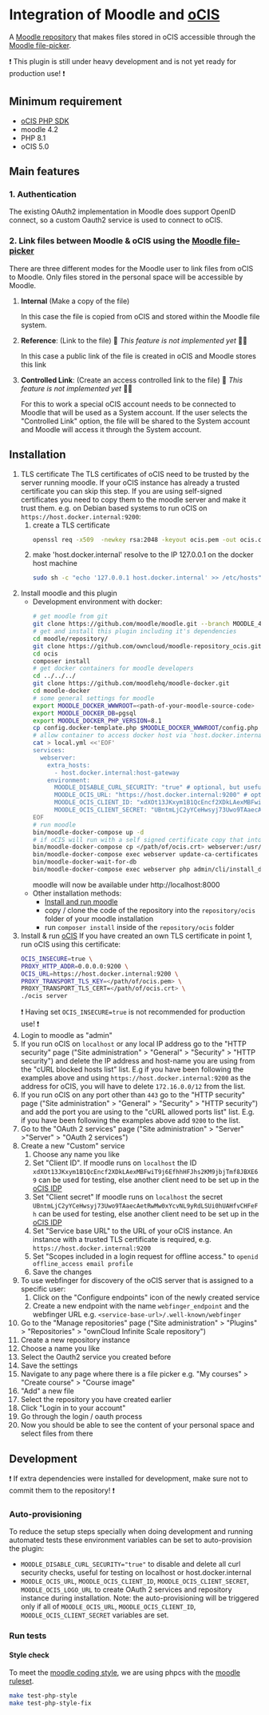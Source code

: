 # Integration of Moodle and [oCIS](https://doc.owncloud.com/ocis/next/)

A [Moodle repository](https://docs.moodle.org/402/en/Repositories) that makes files stored in oCIS accessible through the [Moodle file-picker](https://docs.moodle.org/402/en/File_picker).

:exclamation: This plugin is still under heavy development and is not yet ready for production use! :exclamation:

## Minimum requirement
- [oCIS PHP SDK](https://github.com/owncloud/ocis-php-sdk/)
- moodle 4.2
- PHP 8.1
- oCIS 5.0

## Main features

### 1. Authentication
The existing OAuth2 implementation in Moodle does support OpenID connect, so a custom Oauth2 service is used to connect to oCIS.

### 2. Link files between Moodle & oCIS using the [Moodle file-picker](https://docs.moodle.org/402/en/File_picker)

There are three different modes for the Moodle user to link files from oCIS to Moodle. Only files stored in the personal space will be accessible by Moodle.

1. **Internal** (Make a copy of the file)

   In this case the file is copied from oCIS and stored within the Moodle file system.
3. **Reference**: (Link to the file) :construction: *This feature is not implemented yet* :woman_technologist:

   In this case a public link of the file is created in oCIS and Moodle stores this link
5. **Controlled Link**: (Create an access controlled link to the file) :construction: *This feature is not implemented yet* :man_technologist:


   For this to work a special oCIS account needs to be connected to Moodle that will be used as a System account. If the user selects the "Controlled Link" option, the file will be shared to the System account and Moodle will access it through the System account.

## Installation
1. TLS certificate
   The TLS certificates of oCIS need to be trusted by the server running moodle. If your oCIS instance has already a trusted certificate you can skip this step. 
   If you are using self-signed certificates you need to copy them to the moodle server and make it trust them. e.g. on Debian based systems to run oCIS on `https://host.docker.internal:9200`:
   1. create a TLS certificate
      ```bash
      openssl req -x509  -newkey rsa:2048 -keyout ocis.pem -out ocis.crt -nodes -days 365 -subj '/CN=host.docker.internal'
      ```
   2. make 'host.docker.internal' resolve to the IP 127.0.0.1 on the docker host machine
      ```bash
      sudo sh -c "echo '127.0.0.1 host.docker.internal' >> /etc/hosts"
      ```
2. Install moodle and this plugin
    - Development environment with docker:
      ```bash
      # get moodle from git
      git clone https://github.com/moodle/moodle.git --branch MOODLE_402_STABLE --single-branch --depth=1
      # get and install this plugin including it's dependencies
      cd moodle/repository/
      git clone https://github.com/owncloud/moodle-repository_ocis.git ocis
      cd ocis
      composer install
      # get docker containers for moodle developers
      cd ../../../
      git clone https://github.com/moodlehq/moodle-docker.git
      cd moodle-docker
      # some general settings for moodle
      export MOODLE_DOCKER_WWWROOT=<path-of-your-moodle-source-code>
      export MOODLE_DOCKER_DB=pgsql
      export MOODLE_DOCKER_PHP_VERSION=8.1
      cp config.docker-template.php $MOODLE_DOCKER_WWWROOT/config.php
      # allow container to access docker host via 'host.docker.internal'
      cat > local.yml <<'EOF'
      services:
        webserver:
          extra_hosts:
            - host.docker.internal:host-gateway
          environment:
            MOODLE_DISABLE_CURL_SECURITY: "true" # optional, but useful for testing on localhost or host.docker.internal
            MOODLE_OCIS_URL: "https://host.docker.internal:9200" # optional, used to create OAuth 2 services and repository instance during installation
            MOODLE_OCIS_CLIENT_ID: "xdXOt13JKxym1B1QcEncf2XDkLAexMBFwiT9j6EfhhHFJhs2KM9jbjTmf8JBXE69"  # optional, used to create OAuth 2 services and repository instance during installation
            MOODLE_OCIS_CLIENT_SECRET: "UBntmLjC2yYCeHwsyj73Uwo9TAaecAetRwMw0xYcvNL9yRdLSUi0hUAHfvCHFeFh" # optional, used to create OAuth 2 services and repository instance during installation
      EOF
      # run moodle
      bin/moodle-docker-compose up -d
      # if oCIS will run with a self signed certificate copy that into the moodle container and make it trust it
      bin/moodle-docker-compose cp </path/of/ocis.crt> webserver:/usr/local/share/ca-certificates/
      bin/moodle-docker-compose exec webserver update-ca-certificates
      bin/moodle-docker-wait-for-db
      bin/moodle-docker-compose exec webserver php admin/cli/install_database.php --agree-license --fullname="Docker moodle" --shortname="docker_moodle" --summary="Docker moodle site" --adminpass="admin" --adminemail="admin@example.com"
      ```
      moodle will now be available under http://localhost:8000
    - Other installation methods:
        - [Install and run moodle](https://docs.moodle.org/402/en/Installing_Moodle)
        - copy / clone the code of the repository into the `repository/ocis` folder of your moodle installation
        - run `composer install` inside of the `repository/ocis` folder
3. Install & run [oCIS](https://doc.owncloud.com/ocis/next/quickguide/quickguide.html)
   If you have created an own TLS certificate in point 1, run oCIS using this certificate: 
   ```bash
   OCIS_INSECURE=true \
   PROXY_HTTP_ADDR=0.0.0.0:9200 \
   OCIS_URL=https://host.docker.internal:9200 \
   PROXY_TRANSPORT_TLS_KEY=</path/of/ocis.pem> \
   PROXY_TRANSPORT_TLS_CERT=</path/of/ocis.crt> \
   ./ocis server
   ```
   :exclamation: Having set `OCIS_INSECURE=true` is not recommended for production use! :exclamation:
4. Login to moodle as "admin"
5. If you run oCIS on `localhost` or any local IP address go to the "HTTP security" page ("Site administration" > "General" > "Security" > "HTTP security") and delete the IP address and host-name you are using from the "cURL blocked hosts list" list. E.g if you have been following the examples above and using `https://host.docker.internal:9200` as the address for oCIS, you will have to delete `172.16.0.0/12` from the list. 
6. If you run oCIS on any port other than `443` go to the "HTTP security" page ("Site administration" > "General" > "Security" > "HTTP security") and add the port you are using to the "cURL allowed ports list" list. E.g. if you have been following the examples above add `9200` to the list.
7. Go to the "OAuth 2 services" page ("Site administration" > "Server" >"Server" > "OAuth 2 services")
8. Create a new "Custom" service
   1. Choose any name you like
   2. Set "Client ID".
      If moodle runs on `localhost` the ID `xdXOt13JKxym1B1QcEncf2XDkLAexMBFwiT9j6EfhhHFJhs2KM9jbjTmf8JBXE69` can be used for testing, else another client need to be set up in the [oCIS IDP](https://owncloud.dev/services/idp/configuration/)
   3. Set "Client secret"
      If moodle runs on `localhost` the secret `UBntmLjC2yYCeHwsyj73Uwo9TAaecAetRwMw0xYcvNL9yRdLSUi0hUAHfvCHFeFh` can be used for testing, else another client need to be set up in the [oCIS IDP](https://owncloud.dev/services/idp/configuration/)
   4. Set "Service base URL" to the URL of your oCIS instance. An instance with a trusted TLS certificate is required, e.g. `https://host.docker.internal:9200`
   5. Set "Scopes included in a login request for offline access." to `openid offline_access email profile`
   6. Save the changes
9. To use webfinger for discovery of the oCIS server that is assigned to a specific user:
    1. Click on the "Configure endpoints" icon of the newly created service
    2. Create a new endpoint with the name `webfinger_endpoint` and the webfinger URL e.g. `<service-base-url>/.well-known/webfinger`
10. Go to the "Manage repositories" page ("Site administration" > "Plugins" > "Repositories" > "ownCloud Infinite Scale repository")
11. Create a new repository instance
12. Choose a name you like
13. Select the Oauth2 service you created before
14. Save the settings
15. Navigate to any page where there is a file picker e.g. "My courses" > "Create course" > "Course image"
16. "Add" a new file
17. Select the repository you have created earlier
18. Click "Login in to your account"
19. Go through the login / oauth process
20. Now you should be able to see the content of your personal space and select files from there


## Development

:exclamation: If extra dependencies were installed for development, make sure not to commit them to the repository! :exclamation:

### Auto-provisioning

To reduce the setup steps specially when doing development and running automated tests these environment variables can be set to auto-provision the plugin:

- `MOODLE_DISABLE_CURL_SECURITY="true"` to disable and delete all curl security checks, useful for testing on localhost or host.docker.internal
- `MOODLE_OCIS_URL`, `MOODLE_OCIS_CLIENT_ID`, `MOODLE_OCIS_CLIENT_SECRET`, `MOODLE_OCIS_LOGO_URL` to create OAuth 2 services and repository instance during installation. Note: the auto-provisioning will be triggered only if all of `MOODLE_OCIS_URL`, `MOODLE_OCIS_CLIENT_ID`, `MOODLE_OCIS_CLIENT_SECRET` variables are set.

### Run tests

#### Style check
To meet the [moodle coding style](https://moodledev.io/general/development/policies/codingstyle), we are using phpcs with the [moodle ruleset](https://moodledev.io/general/development/tools/phpcs).
```bash
make test-php-style
make test-php-style-fix
```
